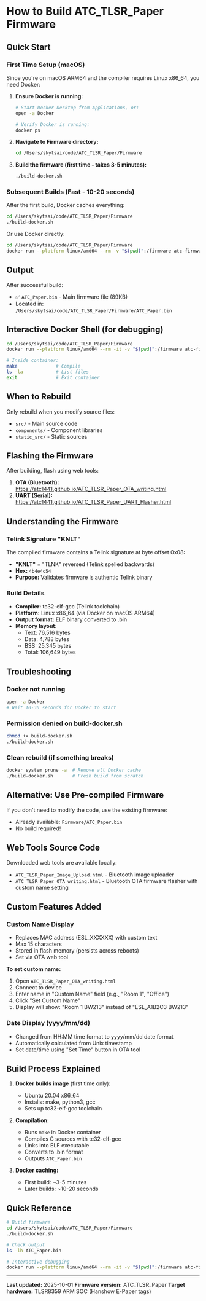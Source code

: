 # How to Build ATC_TLSR_Paper Firmware

## Quick Start

### First Time Setup (macOS)

Since you're on macOS ARM64 and the compiler requires Linux x86_64, you need Docker:

1. **Ensure Docker is running:**
   ```bash
   # Start Docker Desktop from Applications, or:
   open -a Docker

   # Verify Docker is running:
   docker ps
   ```

2. **Navigate to Firmware directory:**
   ```bash
   cd /Users/skytsai/code/ATC_TLSR_Paper/Firmware
   ```

3. **Build the firmware (first time - takes 3-5 minutes):**
   ```bash
   ./build-docker.sh
   ```

### Subsequent Builds (Fast - 10-20 seconds)

After the first build, Docker caches everything:

```bash
cd /Users/skytsai/code/ATC_TLSR_Paper/Firmware
./build-docker.sh
```

Or use Docker directly:

```bash
cd /Users/skytsai/code/ATC_TLSR_Paper/Firmware
docker run --platform linux/amd64 --rm -v "$(pwd)":/firmware atc-firmware-builder
```

## Output

After successful build:
- ✅ `ATC_Paper.bin` - Main firmware file (89KB)
- Located in: `/Users/skytsai/code/ATC_TLSR_Paper/Firmware/ATC_Paper.bin`

## Interactive Docker Shell (for debugging)

```bash
cd /Users/skytsai/code/ATC_TLSR_Paper/Firmware
docker run --platform linux/amd64 --rm -it -v "$(pwd)":/firmware atc-firmware-builder /bin/bash

# Inside container:
make              # Compile
ls -la            # List files
exit              # Exit container
```

## When to Rebuild

Only rebuild when you modify source files:
- `src/` - Main source code
- `components/` - Component libraries
- `static_src/` - Static sources

## Flashing the Firmware

After building, flash using web tools:

1. **OTA (Bluetooth):** https://atc1441.github.io/ATC_TLSR_Paper_OTA_writing.html
2. **UART (Serial):** https://atc1441.github.io/ATC_TLSR_Paper_UART_Flasher.html

## Understanding the Firmware

### Telink Signature "KNLT"

The compiled firmware contains a Telink signature at byte offset 0x08:
- **"KNLT"** = "TLNK" reversed (Telink spelled backwards)
- **Hex:** `4b4e4c54`
- **Purpose:** Validates firmware is authentic Telink binary

### Build Details

- **Compiler:** tc32-elf-gcc (Telink toolchain)
- **Platform:** Linux x86_64 (via Docker on macOS ARM64)
- **Output format:** ELF binary converted to .bin
- **Memory layout:**
  - Text: 76,516 bytes
  - Data: 4,788 bytes
  - BSS: 25,345 bytes
  - Total: 106,649 bytes

## Troubleshooting

### Docker not running
```bash
open -a Docker
# Wait 10-30 seconds for Docker to start
```

### Permission denied on build-docker.sh
```bash
chmod +x build-docker.sh
./build-docker.sh
```

### Clean rebuild (if something breaks)
```bash
docker system prune -a  # Remove all Docker cache
./build-docker.sh       # Fresh build from scratch
```

## Alternative: Use Pre-compiled Firmware

If you don't need to modify the code, use the existing firmware:
- Already available: `Firmware/ATC_Paper.bin`
- No build required!

## Web Tools Source Code

Downloaded web tools are available locally:
- `ATC_TLSR_Paper_Image_Upload.html` - Bluetooth image uploader
- `ATC_TLSR_Paper_OTA_writing.html` - Bluetooth OTA firmware flasher with custom name setting

## Custom Features Added

### Custom Name Display
- Replaces MAC address (ESL_XXXXXX) with custom text
- Max 15 characters
- Stored in flash memory (persists across reboots)
- Set via OTA web tool

**To set custom name:**
1. Open `ATC_TLSR_Paper_OTA_writing.html`
2. Connect to device
3. Enter name in "Custom Name" field (e.g., "Room 1", "Office")
4. Click "Set Custom Name"
5. Display will show: "Room 1 BW213" instead of "ESL_A1B2C3 BW213"

### Date Display (yyyy/mm/dd)
- Changed from HH:MM time format to yyyy/mm/dd date format
- Automatically calculated from Unix timestamp
- Set date/time using "Set Time" button in OTA tool

## Build Process Explained

1. **Docker builds image** (first time only):
   - Ubuntu 20.04 x86_64
   - Installs: make, python3, gcc
   - Sets up tc32-elf-gcc toolchain

2. **Compilation:**
   - Runs `make` in Docker container
   - Compiles C sources with tc32-elf-gcc
   - Links into ELF executable
   - Converts to .bin format
   - Outputs `ATC_Paper.bin`

3. **Docker caching:**
   - First build: ~3-5 minutes
   - Later builds: ~10-20 seconds

## Quick Reference

```bash
# Build firmware
cd /Users/skytsai/code/ATC_TLSR_Paper/Firmware
./build-docker.sh

# Check output
ls -lh ATC_Paper.bin

# Interactive debugging
docker run --platform linux/amd64 --rm -it -v "$(pwd)":/firmware atc-firmware-builder /bin/bash
```

---

**Last updated:** 2025-10-01
**Firmware version:** ATC_TLSR_Paper
**Target hardware:** TLSR8359 ARM SOC (Hanshow E-Paper tags)
